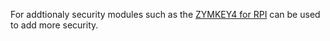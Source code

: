 
For addtionaly security modules such as the [ZYMKEY4 for RPI](https://www.zymbit.com/ZYMKEY/) can be used to add more security.
